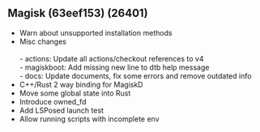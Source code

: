 ## Magisk (63eef153) (26401)
- Warn about unsupported installation methods
- Misc changes<br><br>- actions: Update all actions/checkout references to v4<br>- magiskboot: Add missing new line to dtb help message<br>- docs: Update documents, fix some errors and remove outdated info
- C++/Rust 2 way binding for MagiskD
- Move some global state into Rust
- Introduce owned_fd
- Add LSPosed launch test
- Allow running scripts with incomplete env
